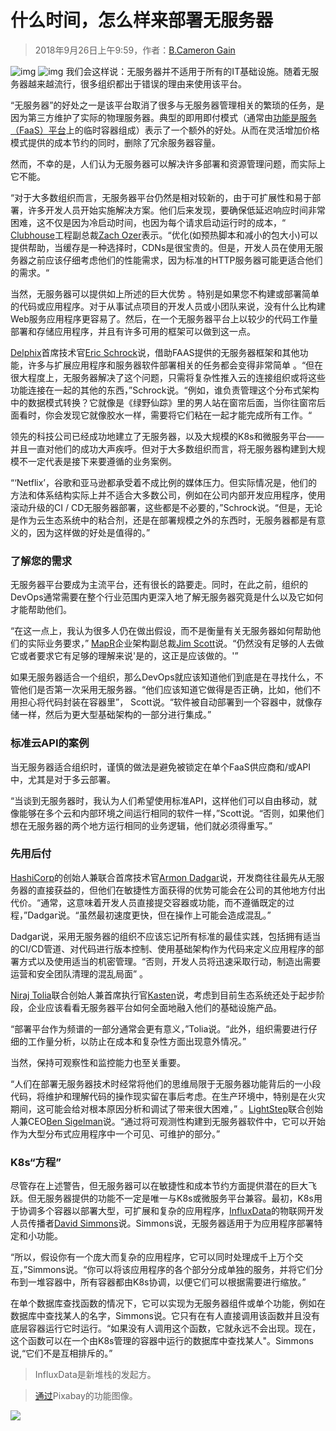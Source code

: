 # 什么时间，怎么样来部署无服务器
> 2018年9月26日上午9:59，作者：[B.Cameron Gain](https://thenewstack.io/author/bruce-gain/)

![img](https://cdn.thenewstack.io/media/2018/09/cc6856ea-yellowstone-1589613_1280.jpg)
![img](https://cdn.thenewstack.io/static/img/Ebook-Promo-Images/EbookStory-PromoBanner-2018-Serverless-Book1.png)
我们会这样说：无服务器并不适用于所有的IT基础设施。随着无服务器越来越流行，很多组织都出于错误的理由来使用该平台。

“无服务器”的好处之一是该平台取消了很多与无服务器管理相关的繁琐的任务，是因为第三方维护了实际的物理服务器。典型的即用即付模式（通常由[功能是服务（FaaS）平台](https://en.wikipedia.org/wiki/Function_as_a_service)上的临时容器组成）表示了一个额外的好处。从而在灵活增加价格模式提供的成本节约的同时，删除了冗余服务器容量。

然而，不幸的是，人们认为无服务器可以解决许多部署和资源管理问题，而实际上它不能。

“对于大多数组织而言，无服务器平台仍然是相对较新的，由于可扩展性和易于部署，许多开发人员开始实施解决方案。他们后来发现，要确保低延迟响应时间非常困难，这不仅是因为冷启动时间，也因为每个请求启动运行时的成本，“ [Clubhouse](https://clubhouse.io/)工程副总裁[Zach Ozer](https://www.linkedin.com/in/zachary-ozer )表示。“优化(如预热脚本和减小的包大小)可以提供帮助，当缓存是一种选择时，CDNs是很宝贵的。但是，开发人员在使用无服务器之前应该仔细考虑他们的性能需求，因为标准的HTTP服务器可能更适合他们的需求。“

当然，无服务器可以提供如上所述的巨大优势 。特别是如果您不构建或部署简单的代码或应用程序。对于从事试点项目的开发人员或小团队来说，没有什么比构建Web服务应用程序更容易了。然后，在一个无服务器平台上以较少的代码工作量部署和存储应用程序，并且有许多可用的框架可以做到这一点。 

[Delphix](https://www.delphix.com/)首席技术官[Eric Sc​​hrock](https://www.linkedin.com/in/ericschrock)说，借助FAAS提供的无服务器框架和其他功能，许多与扩展应用程序和服务器软件部署相关的任务都会变得非常简单 。“但在很大程度上，无服务器解决了这个问题，只需将复杂性推入云的连接组织或将这些功能连接在一起的其他的东西，”Schrock说。“例如，谁负责管理这个分布式架构中的数据模式转换？它就像是《绿野仙踪》里的男人站在窗帘后面，当你往窗帘后面看时，你会发现它就像胶水一样，需要将它们粘在一起才能完成所有工作。“

领先的科技公司已经成功地建立了无服务器，以及大规模的K8s和微服务平台——并且一直对他们的成功大声疾呼。但对于大多数组织而言，将无服务器构建到大规模不一定代表是接下来要遵循的业务案例。

“‘Netflix’，谷歌和亚马逊都承受着不成比例的媒体压力。但实际情况是，他们的方法和体系结构实际上并不适合大多数公司，例如在公司内部开发应用程序，使用滚动升级的CI / CD无服务器部署，这些都是不必要的，”Schrock说。“但是，无论是作为云生态系统中的粘合剂，还是在部署规模之外的东西时，无服务器都是有意义的，因为这样做的好处是值得的。”

### 了解您的需求
无服务器平台要成为主流平台，还有很长的路要走。同时，在此之前，组织的DevOps通常需要在整个行业范围内更深入地了解无服务器究竟是什么以及它如何才能帮助他们。

“在这一点上，我认为很多人仍在做出假设，而不是衡量有关无服务器如何帮助他们的实际业务要求，” [MapR](https://mapr.com/)企业架构副总裁[Jim Scott](https://mapr.com/blog/author/jim-scott/)说。“仍然没有足够的人去做它或者要求它有足够的理解来说'是的，这正是应该做的。'”

如果无服务器适合一个组织，那么DevOps就应该知道他们到底是在寻找什么，不管他们是否第一次采用无服务器。“他们应该知道它做得是否正确，比如，他们不用担心将代码封装在容器里”， Scott说。“软件被自动部署到一个容器中，就像存储一样，然后为更大型基础架构的一部分进行集成。”


### 标准云API的案例
当无服务器适合组织时，谨慎的做法是避免被锁定在单个FaaS供应商和/或API中，尤其是对于多云部署。

“当谈到无服务器时，我认为人们希望使用标准API，这样他们可以自由移动，就像能够在多个云和内部环境之间运行相同的软件一样，”Scott说。“否则，如果他们想在无服务器的两个地方运行相同的业务逻辑，他们就必须得重写。”

### 先用后付
[HashiCorp](https://www.hashicorp.com/)的创始人兼联合首席技术官[Armon Dadgar](https://www.linkedin.com/in/armon-dadgar)说，开发商往往最先从无服务器的直接获益的，但他们在敏捷性方面获得的优势可能会在公司的其他地方付出代价。“通常，这意味着开发人员直接提交容器或功能，而不遵循既定的过程，”Dadgar说。“虽然最初速度更快，但在操作上可能会造成混乱。”

Dadgar说，采用无服务器的组织不应该忘记所有标准的最佳实践，包括拥有适当的CI/CD管道、对代码进行版本控制、使用基础架构作为代码来定义应用程序的部署方式以及使用适当的机密管理。“否则，开发人员将迅速采取行动，制造出需要运营和安全团队清理的混乱局面” 。

[Niraj Tolia](https://www.linkedin.com/in/nirajtolia)联合创始人兼首席执行官[Kasten](https://kasten.io/)说，考虑到目前生态系统还处于起步阶段，企业应该看看无服务器平台如何全面地融入他们的基础设施产品。

“部署平台作为频谱的一部分通常会更有意义，”Tolia说。“此外，组织需要进行仔细的工作量分析，以防止在成本和复杂性方面出现意外情况。”

当然，保持可观察性和监控能力也至关重要。

“人们在部署无服务器技术时经常将他们的思维局限于无服务器功能背后的一小段代码，将维护和理解代码的操作现实留在事后考虑。在生产环境中，特别是在火灾期间，这可能会给对根本原因分析和调试了带来很大困难，” 。[LightStep](https://lightstep.com/)联合创始人兼CEO[Ben Sigelman](https://www.linkedin.com/in/bensigelman)说。“通过将可观测性构建到无服务器软件中，它可以开始作为大型分布式应用程序中一个可见、可维护的部分。”
### K8s“方程”
尽管存在上述警告，但无服务器可以在敏捷性和成本节约方面提供潜在的巨大飞跃。但无服务器提供的功能不一定是唯一与K8s或微服务平台兼容。最初，K8s用于协调多个容器以部署大型，可扩展和复杂的应用程序，[InfluxData](https://www.influxdata.com/)的物联网开发人员传播者[David Simmons](https://www.linkedin.com/in/davidgsimmons/)说。Simmons说，无服务器适用于为应用程序部署特定和小功能。

“所以，假设你有一个庞大而复杂的应用程序，它可以同时处理成千上万个交互，”Simmons说。“你可以将该应用程序的各个部分分成单独的服务，并将它们分布到一堆容器中，所有容器都由K8s协调，以便它们可以根据需要进行缩放。”

在单个数据库查找函数的情况下，它可以实现为无服务器组件或单个功能，例如在数据库中查找某人的名字，Simmons说。它只有在有人直接调用该函数并且没有底层容器运行它时运行。“如果没有人调用这个函数，它就永远不会出现。现在，这个函数可以在一个由K8s管理的容器中运行的数据库中查找某人"。Simmons说,“它们不是互相排斥的。”

> InfluxData是新堆栈的发起方。



> [通过](https://pixabay.com/en/yellowstone-national-park-wyoming-1589613/)Pixabay的功能图像。

![](https://cdn.thenewstack.io/static/img/Ebook-Promo-Images/EbookStory-PromoBlock-2018-Serverless-Book1.png)
